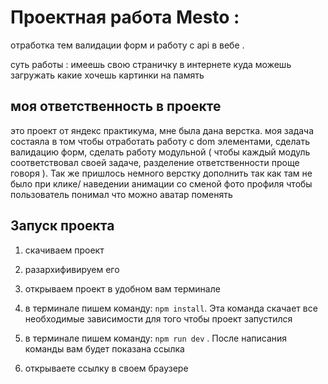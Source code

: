 # Проектная работа Mesto :

отработка тем валидации форм и работу с api в вебе .

суть работы : имеешь свою страничку в интернете куда можешь загружать какие хочешь картинки на память

## моя ответственность в проекте

это проект от яндекс практикума, мне была дана верстка. моя задача состаяла в том чтобы отработать работу с dom элементами, сделать валидацию форм, сделать работу модульной ( чтобы каждый модуль соответствовал своей задаче, разделение ответственности проще говоря ). Так же пришлось немного верстку дополнить так как там не было при клике/ наведении анимации со сменой фото профиля чтобы пользователь понимал что можно аватар поменять

## Запуск проекта

1) скачиваем проект

2) разархифивируем его

3) открываем проект в удобном вам терминале

4) в терминале пишем команду: ` npm install `. Эта команда скачает все необходимые зависимости для того чтобы проект запустился

5) в терминале пишем команду: ` npm run dev ` . После написания команды вам будет показана ссылка

6) открываете ссылку в своем браузере


